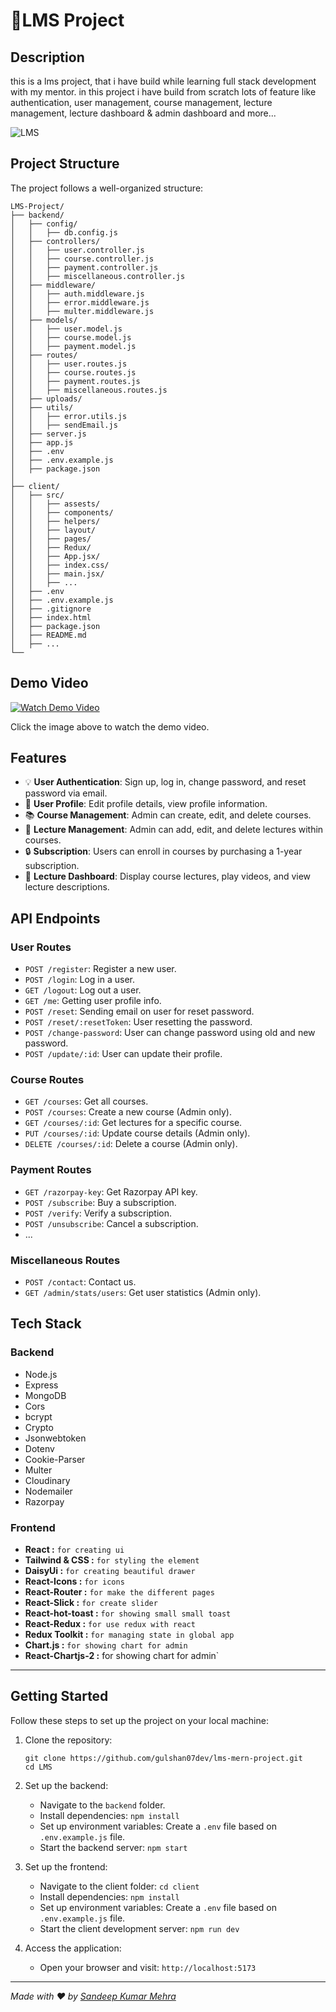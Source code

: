 # 🍳LMS Project

## Description

this is a lms project, that i have build while learning full stack development with my mentor. in this project i have build from scratch lots of feature like authentication, user management, course management, lecture management, lecture dashboard & admin dashboard and more...

![LMS](https://res.cloudinary.com/dhwbyshmo/image/upload/v1695283699/project%20images/lms-home.png)

## Project Structure

The project follows a well-organized structure:

```
LMS-Project/
├── backend/
│   ├── config/
│   │   ├── db.config.js 
│   ├── controllers/
│   │   ├── user.controller.js
│   │   ├── course.controller.js
│   │   ├── payment.controller.js
│   │   ├── miscellaneous.controller.js
│   ├── middleware/
│   │   ├── auth.middleware.js
│   │   ├── error.middleware.js
│   │   ├── multer.middleware.js
│   ├── models/
│   │   ├── user.model.js
│   │   ├── course.model.js
│   │   ├── payment.model.js
│   ├── routes/
│   │   ├── user.routes.js
│   │   ├── course.routes.js
│   │   ├── payment.routes.js
│   │   ├── miscellaneous.routes.js
│   ├── uploads/
│   ├── utils/
│   │   ├── error.utils.js
│   │   ├── sendEmail.js
│   ├── server.js
│   ├── app.js
│   ├── .env
│   ├── .env.example.js
│   ├── package.json
│
├── client/
│   ├── src/
│   │   ├── assests/
│   │   ├── components/
│   │   ├── helpers/
│   │   ├── layout/
│   │   ├── pages/
│   │   ├── Redux/ 
│   │   ├── App.jsx/
│   │   ├── index.css/
│   │   ├── main.jsx/
│   │   ├── ...
│   ├── .env
│   ├── .env.example.js
│   ├── .gitignore
│   ├── index.html
│   ├── package.json
│   ├── README.md
│   ├── ...
└──
```

## Demo Video

[![Watch Demo Video](https://res.cloudinary.com/dhwbyshmo/image/upload/v1697537153/project%20images/lms-admin-dashboard.png)](https://www.linkedin.com/feed/update/urn:li:activity:7119641188646727681)

Click the image above to watch the demo video.


## Features

- 💡 **User Authentication**: Sign up, log in, change password, and reset password via email.
- 🙋 **User Profile**: Edit profile details, view profile information.
- 📚 **Course Management**: Admin can create, edit, and delete courses.
- 📝 **Lecture Management**: Admin can add, edit, and delete lectures within courses.
- 🔒 **Subscription**: Users can enroll in courses by purchasing a 1-year subscription.
- 🎥 **Lecture Dashboard**: Display course lectures, play videos, and view lecture descriptions.

## API Endpoints

### User Routes

- `POST /register`: Register a new user.
- `POST /login`: Log in a user.
- `GET /logout`: Log out a user.
- `GET /me`: Getting user profile info.
- `POST /reset`: Sending email on user for reset password.
- `POST /reset/:resetToken`: User resetting the password.
- `POST /change-password`: User can change password using old and new password.
- `POST /update/:id`: User can update their profile.

### Course Routes

- `GET /courses`: Get all courses.
- `POST /courses`: Create a new course (Admin only).
- `GET /courses/:id`: Get lectures for a specific course.
- `PUT /courses/:id`: Update course details (Admin only).
- `DELETE /courses/:id`: Delete a course (Admin only).

### Payment Routes

- `GET /razorpay-key`: Get Razorpay API key.
- `POST /subscribe`: Buy a subscription.
- `POST /verify`: Verify a subscription.
- `POST /unsubscribe`: Cancel a subscription.
- ...

### Miscellaneous Routes

- `POST /contact`: Contact us.
- `GET /admin/stats/users`: Get user statistics (Admin only).

## Tech Stack

### Backend

- Node.js
- Express
- MongoDB
- Cors
- bcrypt
- Crypto
- Jsonwebtoken
- Dotenv
- Cookie-Parser
- Multer
- Cloudinary
- Nodemailer
- Razorpay

### Frontend

- **React :** `for creating ui`
- **Tailwind & CSS :** `for styling the element`
- **DaisyUi :** `for creating beautiful drawer`
- **React-Icons :** `for icons` 
- **React-Router :** `for make the different pages`
- **React-Slick :** `for create slider` 
- **React-hot-toast :** `for showing small small toast`
- **React-Redux :** `for use redux with react`
- **Redux Toolkit :** `for managing state in global app`
- **Chart.js :** `for showing chart for admin`
- **React-Chartjs-2 :** for showing chart for admin`

---

## Getting Started

Follow these steps to set up the project on your local machine:

1. Clone the repository:
   ```
   git clone https://github.com/gulshan07dev/lms-mern-project.git
   cd LMS
   ```

2. Set up the backend:
   - Navigate to the `backend` folder.
   - Install dependencies: `npm install`
   - Set up environment variables: Create a `.env` file based on `.env.example.js` file.
   - Start the backend server: `npm start`

3. Set up the frontend:
   - Navigate to the client folder: `cd client`
   - Install dependencies: `npm install`
   - Set up environment variables: Create a `.env` file based on `.env.example.js` file.
   - Start the client development server: `npm run dev`

4. Access the application:
   - Open your browser and visit: `http://localhost:5173`

---

_Made with ❤️ by [Sandeep Kumar Mehra](https://github.com/sandeepkrmehta/LMS-MERN-PROJECT.git)_
